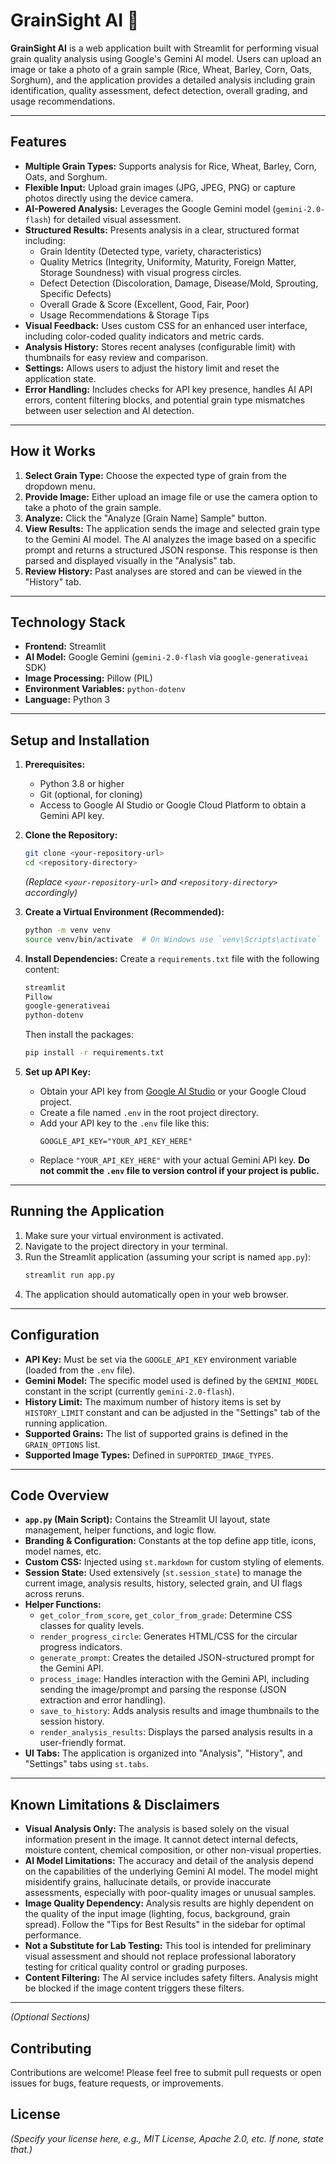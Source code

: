 # GrainSight AI 🔬

**GrainSight AI** is a web application built with Streamlit for performing visual grain quality analysis using Google's Gemini AI model. Users can upload an image or take a photo of a grain sample (Rice, Wheat, Barley, Corn, Oats, Sorghum), and the application provides a detailed analysis including grain identification, quality assessment, defect detection, overall grading, and usage recommendations.

---

## Features

*   **Multiple Grain Types:** Supports analysis for Rice, Wheat, Barley, Corn, Oats, and Sorghum.
*   **Flexible Input:** Upload grain images (JPG, JPEG, PNG) or capture photos directly using the device camera.
*   **AI-Powered Analysis:** Leverages the Google Gemini model (`gemini-2.0-flash`) for detailed visual assessment.
*   **Structured Results:** Presents analysis in a clear, structured format including:
    *   Grain Identity (Detected type, variety, characteristics)
    *   Quality Metrics (Integrity, Uniformity, Maturity, Foreign Matter, Storage Soundness) with visual progress circles.
    *   Defect Detection (Discoloration, Damage, Disease/Mold, Sprouting, Specific Defects)
    *   Overall Grade & Score (Excellent, Good, Fair, Poor)
    *   Usage Recommendations & Storage Tips
*   **Visual Feedback:** Uses custom CSS for an enhanced user interface, including color-coded quality indicators and metric cards.
*   **Analysis History:** Stores recent analyses (configurable limit) with thumbnails for easy review and comparison.
*   **Settings:** Allows users to adjust the history limit and reset the application state.
*   **Error Handling:** Includes checks for API key presence, handles AI API errors, content filtering blocks, and potential grain type mismatches between user selection and AI detection.

---

## How it Works

1.  **Select Grain Type:** Choose the expected type of grain from the dropdown menu.
2.  **Provide Image:** Either upload an image file or use the camera option to take a photo of the grain sample.
3.  **Analyze:** Click the "Analyze [Grain Name] Sample" button.
4.  **View Results:** The application sends the image and selected grain type to the Gemini AI model. The AI analyzes the image based on a specific prompt and returns a structured JSON response. This response is then parsed and displayed visually in the "Analysis" tab.
5.  **Review History:** Past analyses are stored and can be viewed in the "History" tab.

---

## Technology Stack

*   **Frontend:** Streamlit
*   **AI Model:** Google Gemini (`gemini-2.0-flash` via `google-generativeai` SDK)
*   **Image Processing:** Pillow (PIL)
*   **Environment Variables:** `python-dotenv`
*   **Language:** Python 3

---

## Setup and Installation

1.  **Prerequisites:**
    *   Python 3.8 or higher
    *   Git (optional, for cloning)
    *   Access to Google AI Studio or Google Cloud Platform to obtain a Gemini API key.

2.  **Clone the Repository:**
    ```bash
    git clone <your-repository-url>
    cd <repository-directory>
    ```
    *(Replace `<your-repository-url>` and `<repository-directory>` accordingly)*

3.  **Create a Virtual Environment (Recommended):**
    ```bash
    python -m venv venv
    source venv/bin/activate  # On Windows use `venv\Scripts\activate`
    ```

4.  **Install Dependencies:**
    Create a `requirements.txt` file with the following content:
    ```txt
    streamlit
    Pillow
    google-generativeai
    python-dotenv
    ```
    Then install the packages:
    ```bash
    pip install -r requirements.txt
    ```

5.  **Set up API Key:**
    *   Obtain your API key from [Google AI Studio](https://aistudio.google.com/app/apikey) or your Google Cloud project.
    *   Create a file named `.env` in the root project directory.
    *   Add your API key to the `.env` file like this:
        ```
        GOOGLE_API_KEY="YOUR_API_KEY_HERE"
        ```
    *   Replace `"YOUR_API_KEY_HERE"` with your actual Gemini API key. **Do not commit the `.env` file to version control if your project is public.**

---

## Running the Application

1.  Make sure your virtual environment is activated.
2.  Navigate to the project directory in your terminal.
3.  Run the Streamlit application (assuming your script is named `app.py`):
    ```bash
    streamlit run app.py
    ```
4.  The application should automatically open in your web browser.

---

## Configuration

*   **API Key:** Must be set via the `GOOGLE_API_KEY` environment variable (loaded from the `.env` file).
*   **Gemini Model:** The specific model used is defined by the `GEMINI_MODEL` constant in the script (currently `gemini-2.0-flash`).
*   **History Limit:** The maximum number of history items is set by `HISTORY_LIMIT` constant and can be adjusted in the "Settings" tab of the running application.
*   **Supported Grains:** The list of supported grains is defined in the `GRAIN_OPTIONS` list.
*   **Supported Image Types:** Defined in `SUPPORTED_IMAGE_TYPES`.

---

## Code Overview

*   **`app.py` (Main Script):** Contains the Streamlit UI layout, state management, helper functions, and logic flow.
*   **Branding & Configuration:** Constants at the top define app title, icons, model names, etc.
*   **Custom CSS:** Injected using `st.markdown` for custom styling of elements.
*   **Session State:** Used extensively (`st.session_state`) to manage the current image, analysis results, history, selected grain, and UI flags across reruns.
*   **Helper Functions:**
    *   `get_color_from_score`, `get_color_from_grade`: Determine CSS classes for quality levels.
    *   `render_progress_circle`: Generates HTML/CSS for the circular progress indicators.
    *   `generate_prompt`: Creates the detailed JSON-structured prompt for the Gemini API.
    *   `process_image`: Handles interaction with the Gemini API, including sending the image/prompt and parsing the response (JSON extraction and error handling).
    *   `save_to_history`: Adds analysis results and image thumbnails to the session history.
    *   `render_analysis_results`: Displays the parsed analysis results in a user-friendly format.
*   **UI Tabs:** The application is organized into "Analysis", "History", and "Settings" tabs using `st.tabs`.

---

## Known Limitations & Disclaimers

*   **Visual Analysis Only:** The analysis is based solely on the visual information present in the image. It cannot detect internal defects, moisture content, chemical composition, or other non-visual properties.
*   **AI Model Limitations:** The accuracy and detail of the analysis depend on the capabilities of the underlying Gemini AI model. The model might misidentify grains, hallucinate details, or provide inaccurate assessments, especially with poor-quality images or unusual samples.
*   **Image Quality Dependency:** Analysis results are highly dependent on the quality of the input image (lighting, focus, background, grain spread). Follow the "Tips for Best Results" in the sidebar for optimal performance.
*   **Not a Substitute for Lab Testing:** This tool is intended for preliminary visual assessment and should not replace professional laboratory testing for critical quality control or grading purposes.
*   **Content Filtering:** The AI service includes safety filters. Analysis might be blocked if the image content triggers these filters.

---

*(Optional Sections)*

## Contributing

Contributions are welcome! Please feel free to submit pull requests or open issues for bugs, feature requests, or improvements.

## License

*(Specify your license here, e.g., MIT License, Apache 2.0, etc. If none, state that.)*